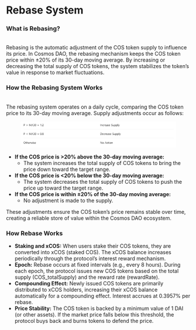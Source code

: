 # Rebase System

### What is Rebasing?

\
Rebasing is the automatic adjustment of the COS token supply to influence its price. In Cosmos DAO, the rebasing mechanism keeps the COS token price within ±20% of its 30-day moving average. By increasing or decreasing the total supply of COS tokens, the system stabilizes the token’s value in response to market fluctuations.



### How the Rebasing System Works

\
The rebasing system operates on a daily cycle, comparing the COS token price to its 30-day moving average. Supply adjustments occur as follows:

<figure><img src="../../.gitbook/assets/image (4) (1).png" alt=""><figcaption></figcaption></figure>

* **If the COS price is >20% above the 30-day moving average:**&#x20;
  * The system increases the total supply of COS tokens to bring the price down toward the target range.
* **If the COS price is <20% below the 30-day moving average:**&#x20;
  * The system decreases the total supply of COS tokens to push the price up toward the target range.
* **If the COS price is within ±20% of the 30-day moving average:**&#x20;
  * No adjustment is made to the supply.

These adjustments ensure the COS token’s price remains stable over time, creating a reliable store of value within the Cosmos DAO ecosystem.



### How Rebase Works

* **Staking and xCOS:** When users stake their COS tokens, they are converted into xCOS (staked COS). The xCOS balance increases periodically through the protocol’s interest reward mechanism.
* **Epoch:** Rebase occurs at fixed intervals (e.g., every 8 hours). During each epoch, the protocol issues new COS tokens based on the total supply (COS\_totalSupply) and the reward rate (rewardRate).
* **Compounding Effect:** Newly issued COS tokens are primarily distributed to xCOS holders, increasing their xCOS balance automatically for a compounding effect. Interest accrues at 0.3957% per rebase.
* **Price Stability:** The COS token is backed by a minimum value of 1 DAI (or other assets). If the market price falls below this threshold, the protocol buys back and burns tokens to defend the price.
